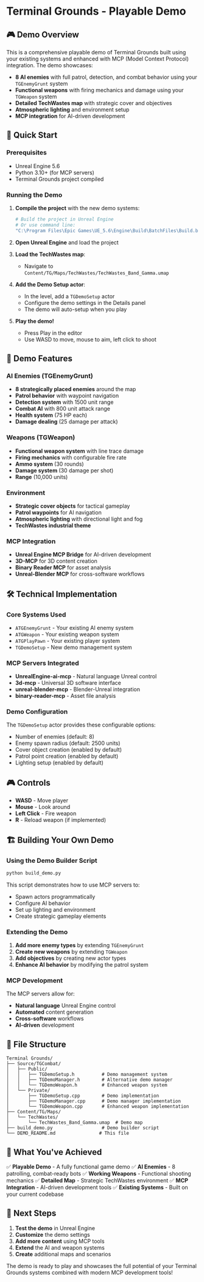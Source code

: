 # Terminal Grounds - Playable Demo

## 🎮 Demo Overview

This is a comprehensive playable demo of Terminal Grounds built using your existing systems and enhanced with MCP (Model Context Protocol) integration. The demo showcases:

- **8 AI enemies** with full patrol, detection, and combat behavior using your `TGEnemyGrunt` system
- **Functional weapons** with firing mechanics and damage using your `TGWeapon` system
- **Detailed TechWastes map** with strategic cover and objectives
- **Atmospheric lighting** and environment setup
- **MCP integration** for AI-driven development

## 🚀 Quick Start

### Prerequisites
- Unreal Engine 5.6
- Python 3.10+ (for MCP servers)
- Terminal Grounds project compiled

### Running the Demo

1. **Compile the project** with the new demo systems:
   ```bash
   # Build the project in Unreal Engine
   # Or use command line:
   "C:\Program Files\Epic Games\UE_5.6\Engine\Build\BatchFiles\Build.bat" TerminalGroundsEditor Win64 Development "C:\Users\Zachg\Terminal-Grounds\TerminalGrounds.uproject"
   ```

2. **Open Unreal Engine** and load the project

3. **Load the TechWastes map**:
   - Navigate to `Content/TG/Maps/TechWastes/TechWastes_Band_Gamma.umap`

4. **Add the Demo Setup actor**:
   - In the level, add a `TGDemoSetup` actor
   - Configure the demo settings in the Details panel
   - The demo will auto-setup when you play

5. **Play the demo!**
   - Press Play in the editor
   - Use WASD to move, mouse to aim, left click to shoot

## 🎯 Demo Features

### AI Enemies (TGEnemyGrunt)
- **8 strategically placed enemies** around the map
- **Patrol behavior** with waypoint navigation
- **Detection system** with 1500 unit range
- **Combat AI** with 800 unit attack range
- **Health system** (75 HP each)
- **Damage dealing** (25 damage per attack)

### Weapons (TGWeapon)
- **Functional weapon system** with line trace damage
- **Firing mechanics** with configurable fire rate
- **Ammo system** (30 rounds)
- **Damage system** (30 damage per shot)
- **Range** (10,000 units)

### Environment
- **Strategic cover objects** for tactical gameplay
- **Patrol waypoints** for AI navigation
- **Atmospheric lighting** with directional light and fog
- **TechWastes industrial theme**

### MCP Integration
- **Unreal Engine MCP Bridge** for AI-driven development
- **3D-MCP** for 3D content creation
- **Binary Reader MCP** for asset analysis
- **Unreal-Blender MCP** for cross-software workflows

## 🛠️ Technical Implementation

### Core Systems Used
- `ATGEnemyGrunt` - Your existing AI enemy system
- `ATGWeapon` - Your existing weapon system
- `ATGPlayPawn` - Your existing player system
- `TGDemoSetup` - New demo management system

### MCP Servers Integrated
- **UnrealEngine-ai-mcp** - Natural language Unreal control
- **3d-mcp** - Universal 3D software interface
- **unreal-blender-mcp** - Blender-Unreal integration
- **binary-reader-mcp** - Asset file analysis

### Demo Configuration
The `TGDemoSetup` actor provides these configurable options:
- Number of enemies (default: 8)
- Enemy spawn radius (default: 2500 units)
- Cover object creation (enabled by default)
- Patrol point creation (enabled by default)
- Lighting setup (enabled by default)

## 🎮 Controls

- **WASD** - Move player
- **Mouse** - Look around
- **Left Click** - Fire weapon
- **R** - Reload weapon (if implemented)

## 🏗️ Building Your Own Demo

### Using the Demo Builder Script
```bash
python build_demo.py
```

This script demonstrates how to use MCP servers to:
- Spawn actors programmatically
- Configure AI behavior
- Set up lighting and environment
- Create strategic gameplay elements

### Extending the Demo
1. **Add more enemy types** by extending `TGEnemyGrunt`
2. **Create new weapons** by extending `TGWeapon`
3. **Add objectives** by creating new actor types
4. **Enhance AI behavior** by modifying the patrol system

### MCP Development
The MCP servers allow for:
- **Natural language** Unreal Engine control
- **Automated** content generation
- **Cross-software** workflows
- **AI-driven** development

## 📁 File Structure

```
Terminal Grounds/
├── Source/TGCombat/
│   ├── Public/
│   │   ├── TGDemoSetup.h          # Demo management system
│   │   ├── TGDemoManager.h        # Alternative demo manager
│   │   └── TGDemoWeapon.h         # Enhanced weapon system
│   └── Private/
│       ├── TGDemoSetup.cpp        # Demo implementation
│       ├── TGDemoManager.cpp      # Demo manager implementation
│       └── TGDemoWeapon.cpp       # Enhanced weapon implementation
├── Content/TG/Maps/
│   └── TechWastes/
│       └── TechWastes_Band_Gamma.umap  # Demo map
├── build_demo.py                  # Demo builder script
└── DEMO_README.md                # This file
```

## 🎉 What You've Achieved

✅ **Playable Demo** - A fully functional game demo
✅ **AI Enemies** - 8 patrolling, combat-ready bots
✅ **Working Weapons** - Functional shooting mechanics
✅ **Detailed Map** - Strategic TechWastes environment
✅ **MCP Integration** - AI-driven development tools
✅ **Existing Systems** - Built on your current codebase

## 🚀 Next Steps

1. **Test the demo** in Unreal Engine
2. **Customize** the demo settings
3. **Add more content** using MCP tools
4. **Extend** the AI and weapon systems
5. **Create** additional maps and scenarios

The demo is ready to play and showcases the full potential of your Terminal Grounds systems combined with modern MCP development tools!
